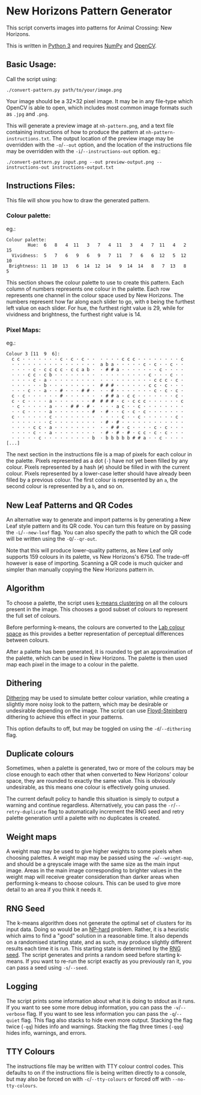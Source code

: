 # New Horizons Pattern Generator

This script converts images into patterns for Animal Crossing: New Horizons.

This is written in [Python 3](https://www.python.org/download/releases/3.0/) and
requires [NumPy](https://numpy.org/) and [OpenCV](https://opencv.org/).

## Basic Usage:

Call the script using:

	./convert-pattern.py path/to/your/image.png

Your image should be a 32×32 pixel image. It may be in any file-type which OpenCV is
able to open, which includes most common image formats such as `.jpg` and `.png`.

This will generate a preview image at `nh-pattern.png`, and a text file containing
instructions of how to produce the pattern at `nh-pattern-instructions.txt`.
The output location of the preview image may be overridden with the `-o`/`--out` option,
and the location of the instructions file may be overridden with the
`-i`/`--instructions-out` option. eg.:

	./convert-pattern.py input.png --out preview-output.png --instructions-out instructions-output.txt

## Instructions Files:

This file will show you how to draw the generated pattern.

### Colour palette:

eg.:

	Colour palette:
	        Hue:  6   8   4  11   3   7   4  11   3   4   7  11   4   2  15
	  Vividness:  5   7   6   9   6   9   7  11   7   6   6  12   5  12  10
	 Brightness: 11  10  13   6  14  12  14   9  14  14   8   7  13   8   5

This section shows the colour palette to use to create this pattern. Each column
of numbers represents one colour in the palette. Each row represents one channel
in the colour space used by New Horizons. The numbers represent how far along each
slider to go, with `0` being the furthest left value on each slider. For hue, the
furthest right value is 29, while for vividness and brightness, the furthest right
value is 14.

### Pixel Maps:

eg.:

	Colour 3 [11  9  6]:
	  c c · · · · · · · c · c · c · ·  · · · · c c c · · · · · · · · c
	  · · · · · · · · · · · · · · · ·  a b a · · · · · c · c · · c · ·
	  · · · · c · c c c c · c c a b ·  · # # a · · · · · · · c · · · ·
	  · · · c c · c b · · · · · · · ·  · · · · · · · · · c · · · c · ·
	  · · · · c · a · · · · · · · · ·  · · · · · · · · · · c c c · c ·
	  · · · · · · b · · · · · · · · ·  # # # · · · · · · c c · c · · ·
	  · · · c · · a · · # · · · # # ·  · · # · · · · · · · c · c · c ·
	  c · c · · · · · · # · · · · · ·  · # # a · c c · · · · · · · c ·
	  c · c · · · · a · · · · · · · #  # # # · c · c c c · · · · · · c
	  · c · · · · · a · · · # # · # ·  · · · a c · · c · · · · · · · ·
	  · · c · · · · a · · · · · · · #  · # · · c · c · c · · · · · · ·
	  c · · · · · · c · · · · · · · ·  · · · · c · · c · · · · · · c ·
	  · · · · · · · c · · · · · · · ·  · # · # · · · · · · · · · · · ·
	  · · · · c c · a · · · · · · · ·  · · # # · c · · · · c · c · · ·
	  · · · · c · · a · · · · · · · ·  · # · # · # · c c · c · c · · ·
	  · · · · · c · · · · · · · · · b  · b b b b b # # a · · c · · · ·
	[...]

The next section in the instructions file is a map of pixels for each colour in
the palette. Pixels represented as a dot (`·`) have not yet been filled by any
colour. Pixels represented by a hash (`#`) should be filled in with the current
colour. Pixels represented by a lower-case letter should have already been filled
by a previous colour. The first colour is represented by an `a`, the second colour
is represented by a `b`, and so on.

## New Leaf Patterns and QR Codes

An alternative way to generate and import patterns is by generating a New Leaf style
pattern and its QR code. You can turn this feature on by passing the `-L`/`--new-leaf`
flag. You can also specify the path to which the QR code will be written using the
`-Q`/`--qr-out`.

Note that this will produce lower-quality patterns, as New Leaf only supports 159
colours in its palette, vs New Horizons's 6750. The trade-off however is ease of
importing. Scanning a QR code is much quicker and simpler than manually copying
the New Horizons pattern in.

## Algorithm

To choose a palette, the script uses
[k-means clustering](https://en.wikipedia.org/wiki/K-means_clustering) on all the
colours present in the image. This chooses a good subset of colours to represent
the full set of colours.

Before performing k-means, the colours are converted to the
[Lab colour space](https://en.wikipedia.org/wiki/CIELAB_color_space) as this provides
a better representation of perceptual differences between colours.

After a palette has been generated, it is rounded to get an approximation of the palette,
which can be used in New Horizons. The palette is then used map each pixel in the image
to a colour in the palette.

## Dithering

[Dithering](https://en.wikipedia.org/wiki/Dither) may be used to simulate better colour
variation, while creating a slightly more noisy look to the pattern, which may be
desirable or undesirable depending on the image. The script can use
[Floyd-Steinberg](https://en.wikipedia.org/wiki/Floyd%E2%80%93Steinberg_dithering)
dithering to achieve this effect in your patterns.

This option defaults to off, but may be toggled on using the `-d`/`--dithering` flag.

## Duplicate colours

Sometimes, when a palette is generated, two or more of the colours may be close
enough to each other that when converted to New Horizons' colour space, they are
rounded to exactly the same value. This is obviously undesirable, as this means
one colour is effectively going unused.

The current default policy to handle this situation is simply to output a warning
and continue regardless. Alternatively, you can pass the `-r`/`--retry-duplicate`
flag to automatically increment the RNG seed and retry palette generation until
a palette with no duplicates is created.

## Weight maps

A weight map may be used to give higher weights to some pixels when choosing palettes.
A weight map may be passed using the `-w`/`--weight-map`, and should be a greyscale
image with the same size as the main input image. Areas in the main image corresponding
to brighter values in the weight map will receive greater consideration than darker
areas when performing k-means to choose colours. This can be used to give more detail
to an area if you think it needs it.

## RNG Seed

The k-means algorithm does not generate the optimal set of clusters for its input data.
Doing so would be an [NP-hard](https://en.wikipedia.org/wiki/NP-hardness) problem.
Rather, it is a heuristic which aims to find a "good" solution in a reasonable time.
It also depends on a randomised starting state, and as such, may produce slightly
different results each time it is run. This starting state is determined by the
[RNG seed](https://en.wikipedia.org/wiki/Random_seed). The script generates and
prints a random seed before starting k-means. If you want to re-run the script exactly
as you previously ran it, you can pass a seed using `-s`/`--seed`.

## Logging

The script prints some information about what it is doing to stdout as it runs. If you
want to see some more debug information, you can pass the `-v`/`--verbose` flag. If you
want to see less information you can pass the `-q`/`--quiet` flag. This flag also stacks
to hide even more output. Stacking the flag twice (`-qq`) hides info and warnings.
Stacking the flag three times (`-qqq`) hides info, warnings, and errors.

## TTY Colours

The instructions file may be written with TTY colour control codes. This defaults to
on if the instructions file is being written directly to a console, but may also be
forced on with `-c`/`--tty-colours` or forced off with `--no-tty-colours`.
